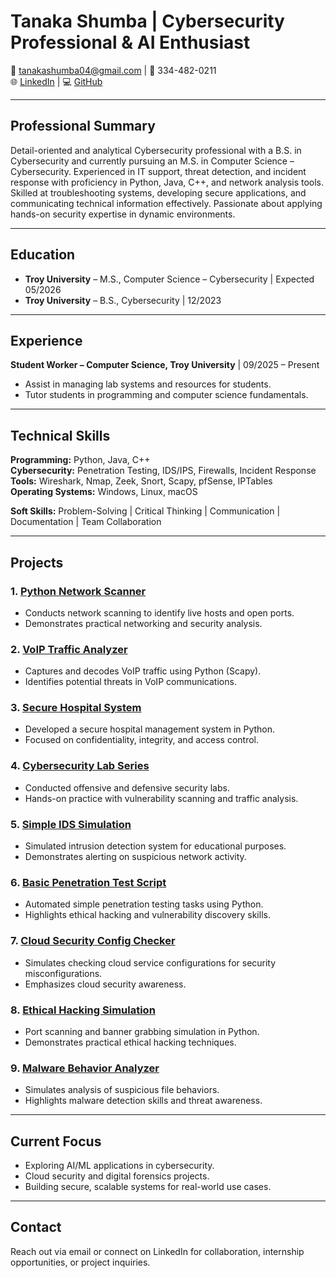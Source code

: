 # Tanaka Shumba | Cybersecurity Professional & AI Enthusiast

📧 tanakashumba04@gmail.com | 📱 334-482-0211  
🌐 [LinkedIn](https://www.linkedin.com/in/tanakashumba-) | 💻 [GitHub](https://github.com/TanakaShumba)

---

## Professional Summary
Detail-oriented and analytical Cybersecurity professional with a B.S. in Cybersecurity and currently pursuing an M.S. in Computer Science – Cybersecurity. Experienced in IT support, threat detection, and incident response with proficiency in Python, Java, C++, and network analysis tools. Skilled at troubleshooting systems, developing secure applications, and communicating technical information effectively. Passionate about applying hands-on security expertise in dynamic environments.

---

## Education
- **Troy University** – M.S., Computer Science – Cybersecurity | Expected 05/2026  
- **Troy University** – B.S., Cybersecurity | 12/2023  

---

## Experience
**Student Worker – Computer Science, Troy University** | 09/2025 – Present  
- Assist in managing lab systems and resources for students.  
- Tutor students in programming and computer science fundamentals.

---

## Technical Skills
**Programming:** Python, Java, C++  
**Cybersecurity:** Penetration Testing, IDS/IPS, Firewalls, Incident Response  
**Tools:** Wireshark, Nmap, Zeek, Snort, Scapy, pfSense, IPTables  
**Operating Systems:** Windows, Linux, macOS  

**Soft Skills:** Problem-Solving | Critical Thinking | Communication | Documentation | Team Collaboration  

---

## Projects

### 1. [Python Network Scanner](https://github.com/TanakaShumba/python-network-scanner)  
- Conducts network scanning to identify live hosts and open ports.  
- Demonstrates practical networking and security analysis.

### 2. [VoIP Traffic Analyzer](https://github.com/TanakaShumba/voip-traffic-analyzer)  
- Captures and decodes VoIP traffic using Python (Scapy).  
- Identifies potential threats in VoIP communications.

### 3. [Secure Hospital System](https://github.com/TanakaShumba/secure-hospital-system)  
- Developed a secure hospital management system in Python.  
- Focused on confidentiality, integrity, and access control.

### 4. [Cybersecurity Lab Series](https://github.com/TanakaShumba/cybersecurity-lab-series)  
- Conducted offensive and defensive security labs.  
- Hands-on practice with vulnerability scanning and traffic analysis.

### 5. [Simple IDS Simulation](https://github.com/TanakaShumba/simple-ids-simulation)  
- Simulated intrusion detection system for educational purposes.  
- Demonstrates alerting on suspicious network activity.

### 6. [Basic Penetration Test Script](https://github.com/TanakaShumba/basic-pen-test)  
- Automated simple penetration testing tasks using Python.  
- Highlights ethical hacking and vulnerability discovery skills.

### 7. [Cloud Security Config Checker](https://github.com/TanakaShumba/cloud-security-checker)  
- Simulates checking cloud service configurations for security misconfigurations.  
- Emphasizes cloud security awareness.

### 8. [Ethical Hacking Simulation](https://github.com/TanakaShumba/ethical-hacking-sim)  
- Port scanning and banner grabbing simulation in Python.  
- Demonstrates practical ethical hacking techniques.

### 9. [Malware Behavior Analyzer](https://github.com/TanakaShumba/malware-analyzer)  
- Simulates analysis of suspicious file behaviors.  
- Highlights malware detection skills and threat awareness.

---

## Current Focus
- Exploring AI/ML applications in cybersecurity.  
- Cloud security and digital forensics projects.  
- Building secure, scalable systems for real-world use cases.

---

## Contact
Reach out via email or connect on LinkedIn for collaboration, internship opportunities, or project inquiries.
